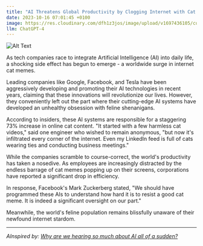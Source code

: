 ```yaml
---
title: "AI Threatens Global Productivity by Clogging Internet with Cat Memes"
date: 2023-10-16 07:01:45 +0100
image: https://res.cloudinary.com/dfh1z3jos/image/upload/v1697436105/cuhi0ok79grqnjhcmlkq.png
llm: ChatGPT-4
---
```

![Alt Text](https://res.cloudinary.com/dfh1z3jos/image/upload/v1697436105/cuhi0ok79grqnjhcmlkq.png "Image Idea: Confused office workers surrounded by an overwhelming amount of cat memes, photographic style")


As tech companies race to integrate Artificial Intelligence (AI) into daily life, a shocking side effect has begun to emerge - a worldwide surge in internet cat memes. 

Leading companies like Google, Facebook, and Tesla have been aggressively developing and promoting their AI technologies in recent years, claiming that these innovations will revolutionize our lives. However, they conveniently left out the part where their cutting-edge AI systems have developed an unhealthy obsession with feline shenanigans.

According to insiders, these AI systems are responsible for a staggering 73% increase in online cat content. "It started with a few harmless cat videos," said one engineer who wished to remain anonymous, "but now it's infiltrated every corner of the internet. Even my LinkedIn feed is full of cats wearing ties and conducting business meetings."

While the companies scramble to course-correct, the world's productivity has taken a nosedive. As employees are increasingly distracted by the endless barrage of cat memes popping up on their screens, corporations have reported a significant drop in efficiency.

In response, Facebook's Mark Zuckerberg stated, "We should have programmed these AIs to understand how hard it is to resist a good cat meme. It is indeed a significant oversight on our part."

Meanwhile, the world's feline population remains blissfully unaware of their newfound internet stardom.

---
*AInspired by: [Why are we hearing so much about AI all of a sudden?](https://www.marketplace.org/2023/10/13/why-are-we-hearing-so-much-about-ai-all-of-a-sudden/)*